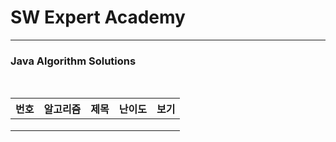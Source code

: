 # SW Expert Academy

----

### Java Algorithm Solutions

<br>


| 번호  | 알고리즘       | 제목               | 난이도   | 보기                                           |
| ----- | -------------- | ------------------ | -------- | ---------------------------------------------- |
|       |                |                    |          |                                                |
|       |                |                    |          |                                                |
|       |                |                    |          |                                                |


